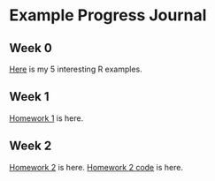 # Example Progress Journal

## Week 0 

[Here](files/IE360_Spring21_Homework0) is my 5 interesting R examples.

## Week 1
[Homework 1](files/HW1) is here.

## Week 2
[Homework 2](files/HW2) is here.
[Homework 2 code](files/HW2.rmd) is here.

